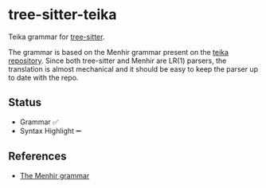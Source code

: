# tree-sitter-teika

Teika grammar for [tree-sitter](https://github.com/tree-sitter/tree-sitter).

The grammar is based on the Menhir grammar present on the [teika repository](https://github.com/teikalang/teika/blob/main/syntax/cparser.mly). Since both tree-sitter and Menhir are LR(1) parsers, the translation is almost mechanical and it should be easy to keep the parser up to date with the repo.

## Status

- Grammar ✅
- Syntax Highlight ➖️

## References

* [The Menhir grammar](https://github.com/teikalang/teika/blob/main/syntax/cparser.mly)
